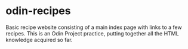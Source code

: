# odin-recipes
Basic recipe website consisting of a main index page with links to a few recipes. This is an Odin Project practice, putting together all the HTML knowledge acquired so far.